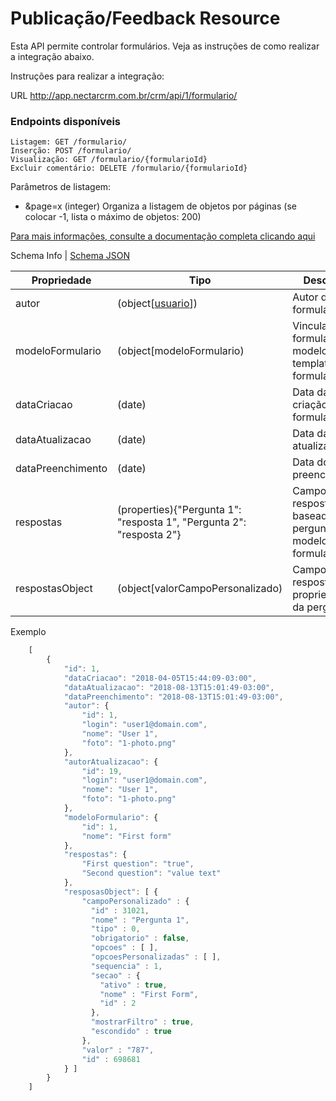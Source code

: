 # Publicação/Feedback Resource

Esta API permite controlar formulários. 
Veja as instruções de como realizar a integração abaixo.

Instruções para realizar a integração:

URL
http://app.nectarcrm.com.br/crm/api/1/formulario/

### Endpoints disponíveis
    Listagem: GET /formulario/
    Inserção: POST /formulario/
    Visualização: GET /formulario/{formularioId}
    Excluir comentário: DELETE /formulario/{formularioId} 

Parâmetros de listagem:
* &page=x (integer) Organiza a listagem de objetos por páginas (se colocar -1, lista o máximo de objetos: 200)

[Para mais informações, consulte a documentação completa clicando aqui](http://docs.nectarcrm.apiary.io)

Schema Info | [Schema JSON](schema.json)

Propriedade | Tipo | Descricao
------------ | ------------- | -------------
autor | (object[[usuario](../usuario)]) | Autor desse formulário
modeloFormulario | (object[modeloFormulario) | Vincula esse formulário a modelo template de formulario
dataCriacao | (date) | Data da criação de formulário
dataAtualizacao | (date) | Data da última atualização
dataPreenchimento | (date) | Data do preenchimento
respostas | (properties){"Pergunta 1": "resposta 1", "Pergunta 2": "resposta 2"} | Campos de respostas baseado nas perguntas do modelo de formulário
respostasObject | (object[valorCampoPersonalizado) | Campos de respostas com propriedades da pergunta

Exemplo
```js
    [
        {
            "id": 1,
            "dataCriacao": "2018-04-05T15:44:09-03:00",
            "dataAtualizacao": "2018-08-13T15:01:49-03:00",
            "dataPreenchimento": "2018-08-13T15:01:49-03:00",
            "autor": {
                "id": 1,
                "login": "user1@domain.com",
                "nome": "User 1",
                "foto": "1-photo.png"
            },
            "autorAtualizacao": {
                "id": 19,
                "login": "user1@domain.com",
                "nome": "User 1",
                "foto": "1-photo.png"
            },
            "modeloFormulario": {
                "id": 1,
                "nome": "First form"
            },
            "respostas": {
                "First question": "true",
                "Second question": "value text"
            },
            "resposasObject": [ {
                "campoPersonalizado" : {
                  "id" : 31021,
                  "nome" : "Pergunta 1",
                  "tipo" : 0,
                  "obrigatorio" : false,
                  "opcoes" : [ ],
                  "opcoesPersonalizadas" : [ ],
                  "sequencia" : 1,
                  "secao" : {
                    "ativo" : true,
                    "nome" : "First Form",
                    "id" : 2
                  },
                  "mostrarFiltro" : true,
                  "escondido" : true
                },
                "valor" : "787",
                "id" : 698681
            } ]
        }
    ]
```
